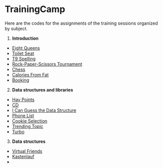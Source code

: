 # TrainingCamp
Here are the codes for the assignments of the training sessions organized by subject.

1. **Introduction**
  - [Eight Queens](https://github.com/Algoritmia-UNAM/TrainingCamp/blob/master/Introduction/kattis_8queens.cpp)
  - [Toilet Seat](https://github.com/Algoritmia-UNAM/TrainingCamp/blob/master/Introduction/kattis_toilet.cpp)
  - [T9 Spelling](https://github.com/Algoritmia-UNAM/TrainingCamp/blob/master/Introduction/kattis_t9spelling.cpp)
  - [Rock-Paper-Scissors Tournament](https://github.com/Algoritmia-UNAM/TrainingCamp/blob/master/Introduction/katis_rockpaperscissors.cpp)
  - [Chess](https://github.com/Algoritmia-UNAM/TrainingCamp/blob/master/Introduction/kattis_chess.cpp)
  - [Calories From Fat](https://github.com/Algoritmia-UNAM/TrainingCamp/blob/master/Introduction/kattis_calories.cpp)
  - [Booking](https://github.com/Algoritmia-UNAM/TrainingCamp/blob/master/Introduction/kattis_calories.cpp)
2. **Data structures and libraries**
  - [Hay Points](https://github.com/Algoritmia-UNAM/TrainingCamp/blob/master/Data-structures-and-libraries/kattis_haypoints.cpp)
  - [CD](https://github.com/Algoritmia-UNAM/TrainingCamp/blob/master/Data-structures-and-libraries/kattis_cd.cpp)
  - [I Can Guess the Data Structure](https://github.com/Algoritmia-UNAM/TrainingCamp/blob/master/Data-structures-and-libraries/kattis_guessthedatastructure.cpp)
  - [Phone List](https://github.com/Algoritmia-UNAM/TrainingCamp/blob/master/Data-structures-and-libraries/kattis_phonelist.cpp)
  - [Cookie Selection](https://github.com/Algoritmia-UNAM/TrainingCamp/blob/master/Data-structures-and-libraries/kattis_cookieselection.cpp)
  - [Trending Topic](https://github.com/Algoritmia-UNAM/TrainingCamp/blob/master/Data-structures-and-libraries/kattis_trendingtopic.cpp)
  - [Turbo](https://github.com/Algoritmia-UNAM/TrainingCamp/blob/master/Data-structures-and-libraries/kattis_turbo.cpp)
3. **Data structures**
  - [Virtual Friends](https://github.com/Algoritmia-UNAM/TrainingCamp/blob/master/Data-structures/kattis_virtualfriends.cpp)
  - [Kastenlauf](https://github.com/Algoritmia-UNAM/TrainingCamp/blob/master/Data-structures/kattis_kastenlauf.cpp)
  - 
